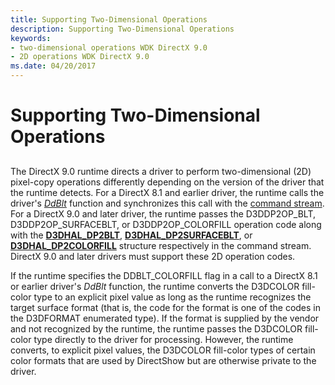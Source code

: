 ```yaml
---
title: Supporting Two-Dimensional Operations
description: Supporting Two-Dimensional Operations
keywords:
- two-dimensional operations WDK DirectX 9.0
- 2D operations WDK DirectX 9.0
ms.date: 04/20/2017
---
```


# Supporting Two-Dimensional Operations


## <span id="ddk_supporting_two_dimensional_operations_gg"></span><span id="DDK_SUPPORTING_TWO_DIMENSIONAL_OPERATIONS_GG"></span>


The DirectX 9.0 runtime directs a driver to perform two-dimensional (2D) pixel-copy operations differently depending on the version of the driver that the runtime detects. For a DirectX 8.1 and earlier driver, the runtime calls the driver's [*DdBlt*](/windows/win32/api/ddrawint/nc-ddrawint-pdd_surfcb_blt) function and synchronizes this call with the [command stream](command-stream.md). For a DirectX 9.0 and later driver, the runtime passes the D3DDP2OP\_BLT, D3DDP2OP\_SURFACEBLT, or D3DDP2OP\_COLORFILL operation code along with the [**D3DHAL\_DP2BLT**](/windows-hardware/drivers/ddi/d3dhal/ns-d3dhal-_d3dhal_dp2blt), [**D3DHAL\_DP2SURFACEBLT**](/windows-hardware/drivers/ddi/d3dhal/ns-d3dhal-_d3dhal_dp2surfaceblt), or [**D3DHAL\_DP2COLORFILL**](/windows-hardware/drivers/ddi/d3dhal/ns-d3dhal-_d3dhal_dp2colorfill) structure respectively in the command stream. DirectX 9.0 and later drivers must support these 2D operation codes.

If the runtime specifies the DDBLT\_COLORFILL flag in a call to a DirectX 8.1 or earlier driver's *DdBlt* function, the runtime converts the D3DCOLOR fill-color type to an explicit pixel value as long as the runtime recognizes the target surface format (that is, the code for the format is one of the codes in the D3DFORMAT enumerated type). If the format is supplied by the vendor and not recognized by the runtime, the runtime passes the D3DCOLOR fill-color type directly to the driver for processing. However, the runtime converts, to explicit pixel values, the D3DCOLOR fill-color types of certain color formats that are used by DirectShow but are otherwise private to the driver.

 

